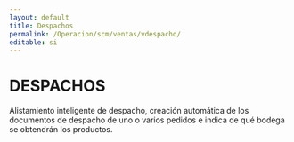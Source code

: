 ```yaml
---
layout: default
title: Despachos
permalink: /Operacion/scm/ventas/vdespacho/
editable: si
---
```


# DESPACHOS  

Alistamiento inteligente de despacho, creación automática de los documentos de despacho de uno o varios pedidos e indica de qué bodega se obtendrán los productos.

